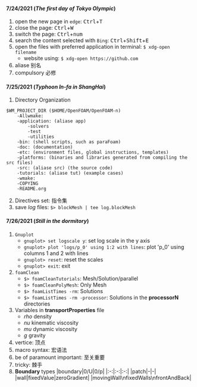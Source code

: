 #### 7/24/2021 (*The first day of Tokyo Olympic*)  
1. open the new page in `edge`: <kbd>Ctrl</kbd>+<kbd>T</kbd>    
2. close the page: <kbd>Ctrl</kbd>+<kbd>W</kbd>  
3. switch the page: <kbd>Ctrl</kbd>+<kbd>num</kbd>  
4. search the content selected with `Bing`: <kbd>Ctrl</kbd>+<kbd>Shift</kbd>+<kbd>E</kbd>  
5. open the files with preferred application in terminal: `$ xdg-open filename`
    - website using: `$ xdg-open https://github.com`
6. aliase 别名
7. compulsory 必修

#### 7/25/2021 (*Typhoon In-fa in ShangHai*)
1. Directory Organization  
```
$WM_PROJECT_DIR ($HOME/OpenFOAM/OpenFOAM-n)
    -Allwmake: 
    -application: (aliase app)
        -solvers
        -test
        -utilities
    -bin: (shell scripts, such as paraFoam)
    -doc: (documentation)
    -etc: (environment files, global instructions, templates)
    -platforms: (binaries and libraries generated from compiling the src files)
    -src: (aliase src) (the source code)
    -tutorials: (aliase tut) (example cases)
    -wmake:
    -COPYING
    -README.org
```
2. Directives set: 指令集
3. save *log* files: `$> blockMesh | tee log.blockMesh`

#### 7/26/2021 (*Still in the dormitory*)
1. `Gnuplot`
    - `gnuplot> set logscale y`: set log scale in the y axis
    - `gnuplot> plot 'logs/p_0' using 1:2 with lines`: plot 'p_0' using columns 1 and 2 with lines
    - `gnuplot> reset`: reset the scales
    - `gnuplot> exit`: exit 
2. `foamClean`
    - `$> foamCleanTutorials`: Mesh/Solution/parallel
    - `$> foamCleanPolyMesh`: Only Mesh
    - `$> foamListTimes -rm`: Solutions
    - `$> foamListTimes -rm -processor`: Solutions in the **processorN** directories
3. Variables in **transportProperties** file
    - *rho* density
    - *nu* kinematic viscosity
    - *mu* dynamic viscosity
    - *g* gravity
4. vertice: 顶点
5. macro syntax: 宏语法
6. be of paramount important: 至关重要
7. tricky: 棘手
8. **Boundary** types
    |boundary|0/U|0/p|
    |:-:|:-:|:-:|
    |patch|-|-|
    |wall|fixedValue|zeroGradient|
    |movingWall\nfixedWalls\nfrontAndBack|
